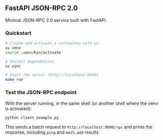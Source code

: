 ## FastAPI JSON-RPC 2.0

Minimal JSON-RPC 2.0 service built with FastAPI.

### Quickstart

```bash
# Create and activate a virtualenv with uv
uv venv
source .venv/bin/activate

# Install dependencies
uv sync

# Start the server (http://localhost:8000)
make run
```

### Test the JSON-RPC endpoint

With the server running, in the same shell (or another shell where the venv is activated):

```bash
python client_example.py
```

This sends a batch request to `http://localhost:8000/rpc` and prints the response, including `ping` and `math.add` results.


